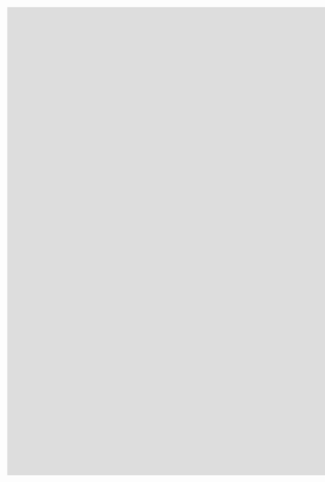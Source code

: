 <iframe src="https://scratch.mit.edu/projects/1113584360/embed" allowtransparency="true" width="1920" height="1080" frameborder="0" scrolling="true" allowfullscreen></iframe>

